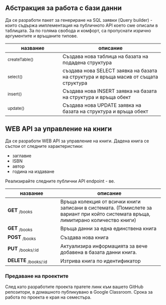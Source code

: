 ## Абстракция за работа с бази данни

Да се разработи пакет за генериране на SQL заявки (Query builder) - които съдържа имплементация на публичното API което
сме описали в таблицата. За по голяма свобода и комфорт, са пропуснати изрично аргументите и връщаните типове.

<table>
    <thead>
        <tr>
            <th width="220">название</th>
            <th width="480">описание</th>
        </tr>
    </thead>
    <tbody>
        <tr>
            <td>
                <sub>createTable()</sub>
            </td>
            <td>
                Създава нова таблица на базата на подадена структура
            </td>
        </tr>
        <tr>
            <td>
                <sub>select()</sub>
            </td>
            <td>
                създава нова SELECT заявка на базата на структура и връща масив от същата структура
            </td>
        </tr>
        <tr>
            <td>
                <sub>insert()</sub>
            </td>
            <td>
                Създава нова INSERT заявка на базата на структура и връща обект 
            </td>
        </tr>
        <tr>
            <td>
                <sub>update()</sub>
            </td>
            <td>
                Създава нова UPDATE заявка на базата на структура и връща обект 
            </td>
        </tr>
    <tbody>
</table>

## WEB API за управление на книги

Да се разработи WEB API за управление на книги. Дадена книга се състои от следните характеристики:

- заглавие
- ISBN
- автор
- година на издаване

Реализирайте следните публични API endpoint - ве.

<table>
    <thead>
        <tr>
            <th width="220">название</th>
            <th width="480">описание</th>
        </tr>
    </thead>
    <tbody>
        <tr>
            <td>
                <strong>GET</strong>
                <sub>/books</sub>
            </td>
            <td>
                Връща колекция от всички книги записани в системата. (Помислете за вариант при който системата връща, лимитирано количество книги)
            </td>
        </tr>
        <tr>
            <td>
                <strong>GET</strong>
                <sub>/books</sub>
            </td>
            <td>
                Връща данни за една единствена книга
            </td>
        </tr>        
        <tr>
            <td>
                <strong>POST</strong>
                <sub>/books</sub>
            </td>
            <td>
                Създава нова книга
            </td>
        </tr>
        <tr>
            <td>
                <strong>PUT</strong>
                <sub>/books/:id</sub>
            </td>
            <td>
                Актуализира информацията за вече добавена в базата данни книга.
            </td>
        </tr>
        <tr>
            <td>
                <strong>DELETE</strong>
                <sub>/books/:id</sub>
            </td>
            <td>
                Изтрива книга по идентификатор
            </td>
        </tr>                
    <tbody>
</table>

### Предаване на проектите

След като разработите проекта пратете линк към вашето GitHub репозитори, в домашното публикувано в Google Classroom.
Срока за работа по проекта е края на семестъра. 